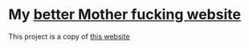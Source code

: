 # My [better Mother fucking website](https://amine42.github.io/BetterMotherFuckingWebsite.github.io/)

This project is a copy of [this website](http://bettermotherfuckingwebsite.com/)